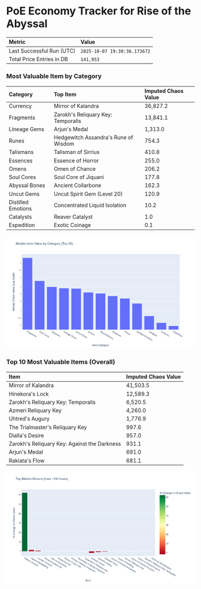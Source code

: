 # PoE Economy Tracker for Rise of the Abyssal

<!-- START_MAINTENANCE -->
| Metric | Value |
|:---|:---|
| Last Successful Run (UTC) | `2025-10-07 19:30:36.173672` |
| Total Price Entries in DB | `141,953` |

<!-- END_MAINTENANCE -->

<!-- START_DATAFRAME_DEBUG -->
<!-- END_DATAFRAME_DEBUG -->

<!-- START_CATEGORY_ANALYSIS -->
### Most Valuable Item by Category
| Category | Top Item | Imputed Chaos Value |
| :--- | :--- | :--- |
| Currency | Mirror of Kalandra | 36,827.2 |
| Fragments | Zarokh's Reliquary Key: Temporalis | 13,841.1 |
| Lineage Gems | Arjun's Medal | 1,313.0 |
| Runes | Hedgewitch Assandra's Rune of Wisdom | 754.3 |
| Talismans | Talisman of Sirrius | 410.8 |
| Essences | Essence of Horror | 255.0 |
| Omens | Omen of Chance | 206.2 |
| Soul Cores | Soul Core of Jiquani | 177.8 |
| Abyssal Bones | Ancient Collarbone | 162.3 |
| Uncut Gems | Uncut Spirit Gem (Level 20) | 120.9 |
| Distilled Emotions | Concentrated Liquid Isolation | 10.2 |
| Catalysts | Reaver Catalyst | 1.0 |
| Expedition | Exotic Coinage | 0.1 |


![Category Analysis Chart](charts/category_analysis.png)
<!-- END_ANALYSIS -->

<!-- START_ANALYSIS -->
### Top 10 Most Valuable Items (Overall)
| Item | Imputed Chaos Value |
| :--- | :--- |
| Mirror of Kalandra | 41,503.5 |
| Hinekora's Lock | 12,589.3 |
| Zarokh's Reliquary Key: Temporalis | 6,520.5 |
| Azmeri Reliquary Key | 4,260.0 |
| Uhtred's Augury | 1,776.9 |
| The Trialmaster's Reliquary Key | 997.6 |
| Dialla's Desire | 957.0 |
| Zarokh's Reliquary Key: Against the Darkness | 931.1 |
| Arjun's Medal | 691.0 |
| Rakiata's Flow | 681.1 |


![Market Movers Chart](charts/market_movers.png)
<!-- END_ANALYSIS -->
